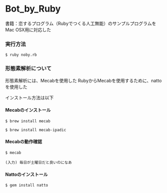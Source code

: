 # Bot_by_Ruby
書籍：恋するプログラム（Rubyでつくる人工無能）のサンプルプログラムをMac OSX用に対応した


### 実行方法
`$ ruby noby.rb`


### 形態素解析について
形態素解析には、Mecabを使用した
RubyからMecabを使用するために、nattoを使用した

インストール方法は以下


#### Mecabのインストール

`$ brew install mecab`

`$ brew install mecab-ipadic`


#### Mecabの動作確認

`$ mecab`

`(入力) 毎日が土曜日だと良いのになあ`


#### Nattoのインストール

`$ gem install natto`
